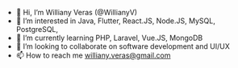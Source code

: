 - 👋 Hi, I’m Williany Veras (@WillianyV)
- 👀 I’m interested in Java, Flutter, React.JS, Node.JS, MySQL, PostgreSQL,
- 🌱 I’m currently learning PHP, Laravel, Vue.JS, MongoDB
- 💞️ I’m looking to collaborate on software development and UI/UX
- 📫 How to reach me williany.veras@gmail.com

<!---
WillianyV/WillianyV is a ✨ special ✨ repository because its `README.md` (this file) appears on your GitHub profile.
You can click the Preview link to take a look at your changes.
--->

